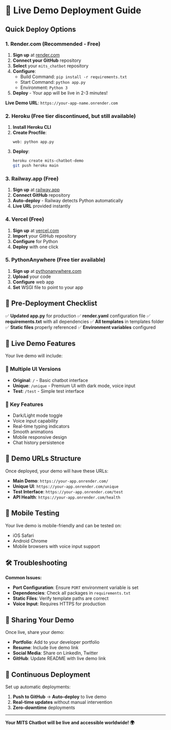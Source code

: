 # 🚀 Live Demo Deployment Guide

## Quick Deploy Options

### 1. **Render.com (Recommended - Free)**

1. **Sign up** at [render.com](https://render.com)
2. **Connect your GitHub** repository
3. **Select** your `mits_chatbot` repository
4. **Configure**:
   - Build Command: `pip install -r requirements.txt`
   - Start Command: `python app.py`
   - Environment: `Python 3`
5. **Deploy** - Your app will be live in 2-3 minutes!

**Live Demo URL**: `https://your-app-name.onrender.com`

### 2. **Heroku (Free tier discontinued, but still available)**

1. **Install Heroku CLI**
2. **Create Procfile**:
   ```
   web: python app.py
   ```
3. **Deploy**:
   ```bash
   heroku create mits-chatbot-demo
   git push heroku main
   ```

### 3. **Railway.app (Free)**

1. **Sign up** at [railway.app](https://railway.app)
2. **Connect GitHub** repository
3. **Auto-deploy** - Railway detects Python automatically
4. **Live URL** provided instantly

### 4. **Vercel (Free)**

1. **Sign up** at [vercel.com](https://vercel.com)
2. **Import** your GitHub repository
3. **Configure** for Python
4. **Deploy** with one click

### 5. **PythonAnywhere (Free tier available)**

1. **Sign up** at [pythonanywhere.com](https://pythonanywhere.com)
2. **Upload** your code
3. **Configure** web app
4. **Set** WSGI file to point to your app

## 🔧 Pre-Deployment Checklist

✅ **Updated app.py** for production
✅ **render.yaml** configuration file
✅ **requirements.txt** with all dependencies
✅ **All templates** in templates folder
✅ **Static files** properly referenced
✅ **Environment variables** configured

## 📝 Live Demo Features

Your live demo will include:

### 🌟 **Multiple UI Versions**
- **Original**: `/` - Basic chatbot interface
- **Unique**: `/unique` - Premium UI with dark mode, voice input
- **Test**: `/test` - Simple test interface

### 🎯 **Key Features**
- Dark/Light mode toggle
- Voice input capability
- Real-time typing indicators
- Smooth animations
- Mobile responsive design
- Chat history persistence

## 🔗 Demo URLs Structure

Once deployed, your demo will have these URLs:
- **Main Demo**: `https://your-app.onrender.com/`
- **Unique UI**: `https://your-app.onrender.com/unique`
- **Test Interface**: `https://your-app.onrender.com/test`
- **API Health**: `https://your-app.onrender.com/health`

## 📱 Mobile Testing

Your live demo is mobile-friendly and can be tested on:
- iOS Safari
- Android Chrome
- Mobile browsers with voice input support

## 🛠️ Troubleshooting

**Common Issues:**
- **Port Configuration**: Ensure `PORT` environment variable is set
- **Dependencies**: Check all packages in `requirements.txt`
- **Static Files**: Verify template paths are correct
- **Voice Input**: Requires HTTPS for production

## 🎉 Sharing Your Demo

Once live, share your demo:
- **Portfolio**: Add to your developer portfolio
- **Resume**: Include live demo link
- **Social Media**: Share on LinkedIn, Twitter
- **GitHub**: Update README with live demo link

## 🔄 Continuous Deployment

Set up automatic deployments:
1. **Push to GitHub** → **Auto-deploy** to live demo
2. **Real-time updates** without manual intervention
3. **Zero-downtime** deployments

---

**Your MITS Chatbot will be live and accessible worldwide! 🌍**

